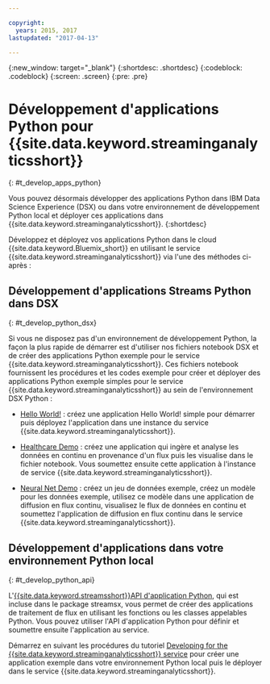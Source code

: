 ```yaml
---

copyright:
  years: 2015, 2017
lastupdated: "2017-04-13"

---
```


<!-- Attribute definitions -->
{:new_window: target="_blank"}
{:shortdesc: .shortdesc}
{:codeblock: .codeblock}
{:screen: .screen}
{:pre: .pre}

# Développement d'applications Python pour {{site.data.keyword.streaminganalyticsshort}}
{: #t_develop_apps_python}

Vous pouvez désormais développer des applications Python dans IBM Data Science Experience (DSX) ou dans votre environnement de développement Python local et déployer ces applications dans {{site.data.keyword.streaminganalyticsshort}}.
{:shortdesc}

Développez et déployez vos applications Python dans le cloud {{site.data.keyword.Bluemix_short}} en utilisant le service {{site.data.keyword.streaminganalyticsshort}} via l'une des méthodes ci-après :


## Développement d'applications Streams Python dans DSX
{: #t_develop_python_dsx}

Si vous ne disposez pas d'un environnement de développement Python, la façon la plus rapide de démarrer est d'utiliser nos fichiers notebook DSX et de créer des applications Python exemple pour le service {{site.data.keyword.streaminganalyticsshort}}. Ces fichiers notebook fournissent les procédures et les codes exemple pour créer et déployer des applications Python exemple simples pour le service {{site.data.keyword.streaminganalyticsshort}} au sein de l'environnement DSX Python :

* [Hello World!](https://apsportal.ibm.com/exchange/public/entry/view/9fc33ce7301f10e21a9f92039ca9c6e8) : créez une application Hello World! simple pour démarrer puis déployez l'application dans une instance du service {{site.data.keyword.streaminganalyticsshort}}.

* [Healthcare Demo](https://apsportal.ibm.com/exchange/public/entry/view/9fc33ce7301f10e21a9f92039cad29a6) : créez une application qui ingère et analyse les données en continu en provenance d'un flux puis les visualise dans le fichier notebook. Vous soumettez ensuite cette application à l'instance de service {{site.data.keyword.streaminganalyticsshort}}.

* [Neural Net Demo](https://apsportal.ibm.com/exchange/public/entry/view/9fc33ce7301f10e21a9f92039ca60bb7) : créez un jeu de données exemple, créez un modèle pour les données exemple, utilisez ce modèle dans une application de diffusion en flux continu, visualisez le flux de données en continu et soumettez l'application de diffusion en flux continu dans le service {{site.data.keyword.streaminganalyticsshort}}.

## Développement d'applications dans votre environnement Python local
 {: #t_develop_python_api}

 L'[{{site.data.keyword.streamsshort}}API d'application Python](http://ibmstreams.github.io/streamsx.documentation/docs/python/python-appapi-devguide/#50-api-features), qui est incluse dans le package streamsx, vous permet de créer des applications de traitement de flux en utilisant les fonctions ou les classes appelables Python. Vous pouvez utiliser l'API d'application Python pour définir et soumettre ensuite l'application au service.

Démarrez en suivant les procédures du tutoriel [Developing for the {{site.data.keyword.streaminganalyticsshort}} service](http://ibmstreams.github.io/streamsx.documentation/docs/python/1.6/python-appapi-devguide-2a/index.html) pour créer une application exemple dans votre environnement Python local puis le déployer dans le service {{site.data.keyword.streaminganalyticsshort}}.

